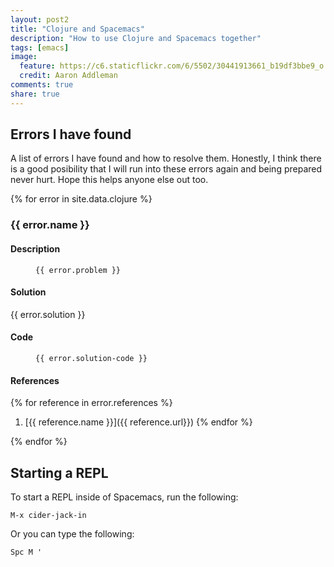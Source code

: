 ```yaml
---
layout: post2
title: "Clojure and Spacemacs"
description: "How to use Clojure and Spacemacs together"
tags: [emacs]
image:
  feature: https://c6.staticflickr.com/6/5502/30441913661_b19df3bbe9_o.jpg
  credit: Aaron Addleman
comments: true
share: true
---
```


## Errors I have found

A list of errors I have found and how to resolve them. Honestly, I think there is a good posibility that I will run into these errors again and being prepared never hurt. Hope this helps anyone else out too.

{% for error in site.data.clojure %}
### {{ error.name }}

#### Description

<figure class="highlight"><pre><code>{{ error.problem }}</code></pre></figure>

#### Solution

{{ error.solution }}

#### Code

<figure class="highlight"><pre><code>{{ error.solution-code }}</code></pre></figure>

#### References

{% for reference in error.references %}
1. [{{ reference.name }}]({{ reference.url}})
{% endfor %}

{% endfor %}


## Starting a REPL

To start a REPL inside of Spacemacs, run the following:

```
M-x cider-jack-in
```

Or you can type the following:

```
Spc M '
```

